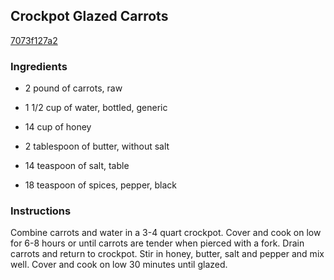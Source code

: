 ## Crockpot Glazed Carrots

[7073f127a2](http://www.food.com/recipe/crockpot-glazed-carrots-476943)

### Ingredients

 - 2 pound of carrots, raw

 - 1 1/2 cup of water, bottled, generic

 - 14 cup of honey

 - 2 tablespoon of butter, without salt

 - 14 teaspoon of salt, table

 - 18 teaspoon of spices, pepper, black

### Instructions

Combine carrots and water in a 3-4 quart crockpot. Cover and cook on low for 6-8 hours or until carrots are tender when pierced with a fork. Drain carrots and return to crockpot. Stir in honey, butter, salt and pepper and mix well. Cover and cook on low 30 minutes until glazed.